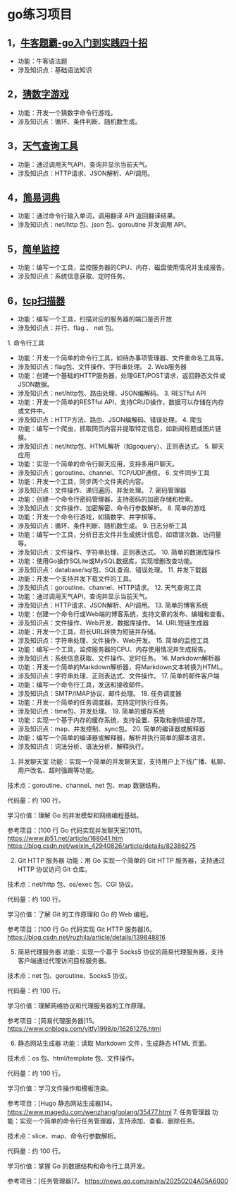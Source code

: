 # go练习项目

## 1，[牛客题霸-go入门到实践四十招](./牛客题霸-go入门到实践四十招)

* 功能：牛客语法题
* 涉及知识点：基础语法知识

## 2，[猜数字游戏](./猜数字游戏)

* 功能：开发一个猜数字命令行游戏。
* 涉及知识点：循环、条件判断、随机数生成。

## 3，[天气查询工具](./天气预报)

* 功能：通过调用天气API，查询并显示当前天气。
* 涉及知识点：HTTP请求、JSON解析、API调用。

## 4，[简易词典](./简易词典)

* 功能：通过命令行输入单词，调用翻译 API 返回翻译结果。
* 涉及知识点：net/http 包、json 包、goroutine 并发调用 API。

## 5，[简单监控](./简单监控)
* 功能：编写一个工具，监控服务器的CPU、内存、磁盘使用情况并生成报告。
* 涉及知识点：系统信息获取、定时任务。

## 6，[tcp扫描器](./tcp扫描器)
* 功能：编写一个工具，扫描对应的服务器的端口是否开放
* 涉及知识点：并行、flag 、 net 包。




1. 命令行工具
* 功能：开发一个简单的命令行工具，如待办事项管理器、文件重命名工具等。
* 涉及知识点：flag包、文件操作、字符串处理。
2. Web服务器
* 功能：创建一个基础的HTTP服务器，处理GET/POST请求，返回静态文件或JSON数据。
* 涉及知识点：net/http包、路由处理、JSON编解码。
3. RESTful API
* 功能：开发一个简单的RESTful API，支持CRUD操作，数据可以存储在内存或文件中。
* 涉及知识点：HTTP方法、路由、JSON编解码、错误处理。
4. 爬虫
* 功能：编写一个爬虫，抓取网页内容并提取特定信息，如新闻标题或图片链接。
* 涉及知识点：net/http包、HTML解析（如goquery）、正则表达式。
5. 聊天应用
* 功能：实现一个简单的命令行聊天应用，支持多用户聊天。
* 涉及知识点：goroutine、channel、TCP/UDP通信。
6. 文件同步工具
* 功能：开发一个工具，同步两个文件夹的内容。
* 涉及知识点：文件操作、递归遍历、并发处理。
7. 密码管理器
* 功能：创建一个命令行密码管理器，支持密码的加密存储和检索。
* 涉及知识点：文件操作、加密解密、命令行参数解析。
8. 简单的游戏
* 功能：开发一个命令行游戏，如猜数字、井字棋等。
* 涉及知识点：循环、条件判断、随机数生成。
9. 日志分析工具
* 功能：编写一个工具，分析日志文件并生成统计信息，如错误次数、访问量等。
* 涉及知识点：文件操作、字符串处理、正则表达式。
10. 简单的数据库操作
* 功能：使用Go操作SQLite或MySQL数据库，实现增删改查功能。
* 涉及知识点：database/sql包、SQL查询、错误处理。
11. 并发下载器
* 功能：开发一个支持并发下载文件的工具。
* 涉及知识点：goroutine、channel、HTTP请求。
12. 天气查询工具
* 功能：通过调用天气API，查询并显示当前天气。
* 涉及知识点：HTTP请求、JSON解析、API调用。
13. 简单的博客系统
* 功能：创建一个命令行或Web端的博客系统，支持文章的发布、编辑和查看。
* 涉及知识点：文件操作、Web开发、数据库操作。
14. URL短链生成器
* 功能：开发一个工具，将长URL转换为短链并存储。
* 涉及知识点：字符串处理、文件操作、Web开发。
15. 简单的监控工具
* 功能：编写一个工具，监控服务器的CPU、内存使用情况并生成报告。
* 涉及知识点：系统信息获取、文件操作、定时任务。
16. Markdown解析器
* 功能：开发一个简单的Markdown解析器，将Markdown文本转换为HTML。
* 涉及知识点：字符串处理、正则表达式、文件操作。
17. 简单的邮件客户端
* 功能：编写一个命令行工具，发送和接收邮件。
* 涉及知识点：SMTP/IMAP协议、邮件处理。
18. 任务调度器
* 功能：开发一个简单的任务调度器，支持定时执行任务。
* 涉及知识点：time包、并发处理。
19. 简单的缓存系统
* 功能：实现一个基于内存的缓存系统，支持设置、获取和删除缓存项。
* 涉及知识点：map、并发控制、sync包。
20. 简单的编译器或解释器
* 功能：编写一个简单的编译器或解释器，解析并执行简单的脚本语言。
* 涉及知识点：词法分析、语法分析、解释执行。

1. 并发聊天室
功能：实现一个简单的并发聊天室，支持用户上下线广播、私聊、用户改名、超时强踢等功能。

技术点：goroutine、channel、net 包、map 数据结构。

代码量：约 100 行。

学习价值：理解 Go 的并发模型和网络编程基础。

参考项目：[100 行 Go 代码实现并发聊天室]1011。
https://www.jb51.net/article/168041.htm
https://blog.csdn.net/weixin_42940826/article/details/82386275


2. Git HTTP 服务器
功能：用 Go 实现一个简单的 Git HTTP 服务器，支持通过 HTTP 协议访问 Git 仓库。

技术点：net/http 包、os/exec 包、CGI 协议。

代码量：约 100 行。

学习价值：了解 Git 的工作原理和 Go 的 Web 编程。

参考项目：[100 行 Go 代码实现 Git HTTP 服务器]6。
https://blog.csdn.net/ruzhila/article/details/139848816


5. 简易代理服务器
功能：实现一个基于 Socks5 协议的简易代理服务器，支持客户端通过代理访问目标服务器。

技术点：net 包、goroutine、Socks5 协议。

代码量：约 100 行。

学习价值：理解网络协议和代理服务器的工作原理。

参考项目：[简易代理服务器]15。
https://www.cnblogs.com/yltfy1998/p/16261276.html

6. 静态网站生成器
功能：读取 Markdown 文件，生成静态 HTML 页面。

技术点：os 包、html/template 包、文件操作。

代码量：约 100 行。

学习价值：学习文件操作和模板渲染。

参考项目：[Hugo 静态网站生成器]14。
https://www.magedu.com/wenzhang/golang/35477.html
7. 任务管理器
功能：实现一个简单的命令行任务管理器，支持添加、查看、删除任务。

技术点：slice、map、命令行参数解析。

代码量：约 100 行。

学习价值：掌握 Go 的数据结构和命令行工具开发。

参考项目：[任务管理器]7。
https://news.qq.com/rain/a/20250204A05A6000